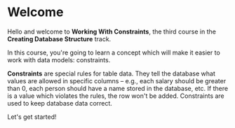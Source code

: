 # Welcome

Hello and welcome to **Working With Constraints**, the third course in the **Creating Database Structure** track.

In this course, you're going to learn a concept which will make it easier to work with data models: constraints.

**Constraints** are special rules for table data. They tell the database what values are allowed in specific columns – e.g., each salary should be greater than 0, each person should have a name stored in the database, etc. If there is a value which violates the rules, the row won't be added. Constraints are used to keep database data correct.

Let's get started!